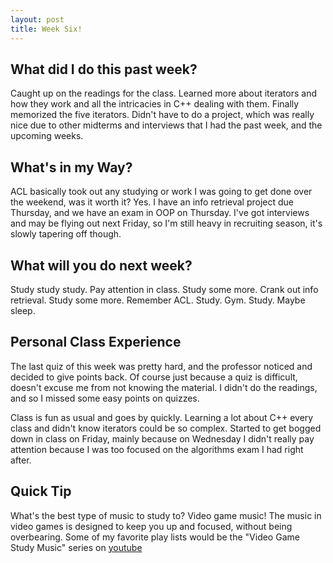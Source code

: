 ```yaml
---
layout: post
title: Week Six!
---
```


## What did I do this past week?
Caught up on the readings for the class. Learned more about iterators and how they work and all the intricacies in C++ dealing with them. Finally memorized the five iterators. Didn't have to do a project, which was really nice due to other midterms and interviews that I had the past week, and the upcoming weeks.

## What's in my Way?
ACL basically took out any studying or work I was going to get done over the weekend, was it worth it? Yes. I have an info retrieval project due Thursday, and we have an exam in OOP on Thursday. I've got interviews and may be flying out next Friday, so I'm still heavy in recruiting season, it's slowly tapering off though.

## What will you do next week? 
Study study study. Pay attention in class. Study some more. Crank out info retrieval. Study some more. Remember ACL. Study. Gym. Study. Maybe sleep.

## Personal Class Experience
The last quiz of this week was pretty hard, and the professor noticed and decided to give points back. Of course just because a quiz is difficult, doesn't excuse me from not knowing the material. I didn't do the readings, and so I missed some easy points on quizzes.

Class is fun as usual and goes by quickly. Learning a lot about C++ every class and didn't know iterators could be so complex. Started to get bogged down in class on Friday, mainly because on Wednesday I didn't really pay attention because I was too focused on the algorithms exam I had right after. 

## Quick Tip
What's the best type of music to study to?
Video game music! The music in video games is designed to keep you up and focused, without being overbearing.
Some of my favorite play lists would be the "Video Game Study Music" series on [youtube](https://www.youtube.com/watch?v=Up28CdCk34U)
